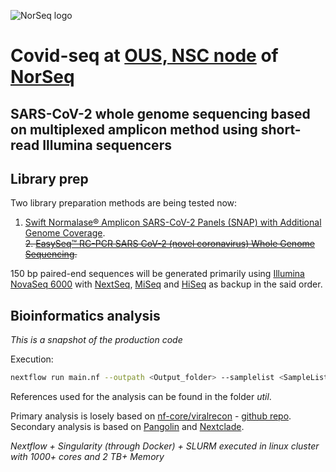 ![NorSeq logo](http://genomics.no/oslo/uploads/images/NorSeqLogo_Acronym%20Colormix.png)

# Covid-seq at [OUS, NSC node](https://www.sequencing.uio.no/) of [NorSeq](https://www.norseq.org/)

## SARS-CoV-2 whole genome sequencing based on multiplexed amplicon method using short-read Illumina sequencers

## Library prep

Two library preparation methods are being tested now:

1. [Swift Normalase® Amplicon SARS-CoV-2 Panels (SNAP) with Additional Genome Coverage](https://swiftbiosci.com/swif-normalase-amplicon-sars-cov-2-panels/).  
~~2. [EasySeq™ RC-PCR SARS CoV-2 (novel coronavirus) Whole Genome Sequencing](https://www.nimagen.com/covid19).~~

150 bp paired-end sequences will be generated primarily using [Illumina](https://www.illumina.com) [NovaSeq 6000](https://www.illumina.com/systems/sequencing-platforms/novaseq.html) with [NextSeq](https://www.illumina.com/systems/sequencing-platforms/nextseq.html), [MiSeq](https://www.illumina.com/systems/sequencing-platforms/miseq.html) and [HiSeq](https://www.illumina.com/systems/sequencing-platforms/hiseq-2500.html) as backup in the said order.

## Bioinformatics analysis

_This is a snapshot of the production code_

Execution:
```bash
nextflow run main.nf --outpath <Output_folder> --samplelist <SampleList.csv> -resume

```
References used for the analysis can be found in the folder _util_.
  
Primary analysis is losely based on [nf-core/viralrecon](https://nf-co.re/viralrecon/1.1.0) - [github repo](https://github.com/nf-core/viralrecon).  
Secondary analysis is based on [Pangolin](https://cov-lineages.org/) and [Nextclade](https://clades.nextstrain.org/).


_Nextflow + Singularity (through Docker) + SLURM executed in linux cluster with 1000+ cores and 2 TB+ Memory_


